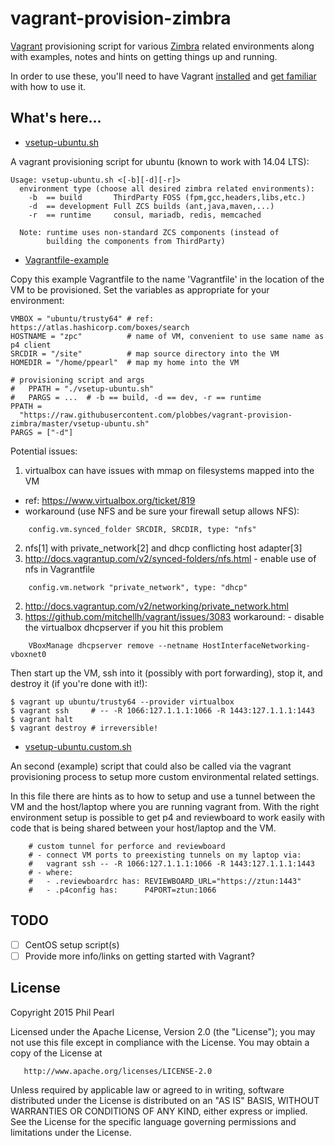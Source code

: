 # vagrant-provision-zimbra
[Vagrant](https://www.vagrantup.com/) provisioning script for various [Zimbra](https://www.zimbra.com/) related environments along with examples, notes and hints on getting things up and running.

In order to use these, you'll need to have Vagrant [installed](https://www.vagrantup.com/downloads.html) and [get familiar](https://docs.vagrantup.com/v2/) with how to use it.

## What's here...

* [vsetup-ubuntu.sh](vsetup-ubuntu.sh)

A vagrant provisioning script for ubuntu (known to work with 14.04 LTS):
```
Usage: vsetup-ubuntu.sh <[-b][-d][-r]>
  environment type (choose all desired zimbra related environments):
    -b  == build       ThirdParty FOSS (fpm,gcc,headers,libs,etc.)
    -d  == development Full ZCS builds (ant,java,maven,...)
    -r  == runtime     consul, mariadb, redis, memcached

  Note: runtime uses non-standard ZCS components (instead of
        building the components from ThirdParty)
```

* [Vagrantfile-example](Vagrantfile-example)

Copy this example Vagrantfile to the name 'Vagrantfile' in the location of the VM to be provisioned.  Set the variables as appropriate for your environment:

```
VMBOX = "ubuntu/trusty64" # ref: https://atlas.hashicorp.com/boxes/search
HOSTNAME = "zpc"          # name of VM, convenient to use same name as p4 client
SRCDIR = "/site"          # map source directory into the VM
HOMEDIR = "/home/ppearl"  # map my home into the VM

# provisioning script and args
#   PPATH = "./vsetup-ubuntu.sh"
#   PARGS = ...  # -b == build, -d == dev, -r == runtime
PPATH =
  "https://raw.githubusercontent.com/plobbes/vagrant-provision-zimbra/master/vsetup-ubuntu.sh"
PARGS = ["-d"]
```
Potential issues:

1. virtualbox can have issues with mmap on filesystems mapped into the VM
  - ref: https://www.virtualbox.org/ticket/819
  - workaround (use NFS and be sure your firewall setup allows NFS):
```
    config.vm.synced_folder SRCDIR, SRCDIR, type: "nfs"
```

2. nfs[1] with private_network[2] and dhcp conflicting host adapter[3]
  1. http://docs.vagrantup.com/v2/synced-folders/nfs.html
    - enable use of nfs in Vagrantfile
```
    config.vm.network "private_network", type: "dhcp"
```
  2. http://docs.vagrantup.com/v2/networking/private_network.html
  3. https://github.com/mitchellh/vagrant/issues/3083 workaround:
    - disable the virtualbox dhcpserver if you hit this problem
```
    VBoxManage dhcpserver remove --netname HostInterfaceNetworking-vboxnet0
```

Then start up the VM, ssh into it (possibly with port forwarding), stop it, and destroy it (if you're done with it!):

```console
$ vagrant up ubuntu/trusty64 --provider virtualbox
$ vagrant ssh     # -- -R 1066:127.1.1.1:1066 -R 1443:127.1.1.1:1443
$ vagrant halt
$ vagrant destroy # irreversible!
```

* [vsetup-ubuntu.custom.sh](vsetup-ubuntu.custom.sh)

An second (example) script that could also be called via the vagrant provisioning process to setup more custom environmental related settings.

In this file there are hints as to how to setup and use a tunnel between the VM and the host/laptop where you are running vagrant from.  With the right environment setup is possible to get p4 and reviewboard to work easily with code that is being shared between your host/laptop and the VM.

```
    # custom tunnel for perforce and reviewboard
    # - connect VM ports to preexisting tunnels on my laptop via:
    #   vagrant ssh -- -R 1066:127.1.1.1:1066 -R 1443:127.1.1.1:1443
    # - where:
    #   - .reviewboardrc has: REVIEWBOARD_URL="https://ztun:1443"
    #   - .p4config has:      P4PORT=ztun:1066
```

## TODO

- [ ] CentOS setup script(s)
- [ ] Provide more info/links on getting started with Vagrant?

## License

   Copyright 2015 Phil Pearl

   Licensed under the Apache License, Version 2.0 (the "License");
   you may not use this file except in compliance with the License.
   You may obtain a copy of the License at

       http://www.apache.org/licenses/LICENSE-2.0

   Unless required by applicable law or agreed to in writing, software
   distributed under the License is distributed on an "AS IS" BASIS,
   WITHOUT WARRANTIES OR CONDITIONS OF ANY KIND, either express or implied.
   See the License for the specific language governing permissions and
   limitations under the License.
